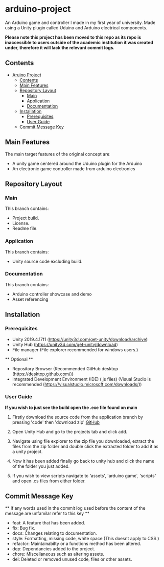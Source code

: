 # arduino-project
An Arduino game and controller I made in my first year of university. Made using a Unity plugin called Uduino and Arduino electrical components.

**Please note this project has been moved to this repo as its repo is inaccessible to users outside of the academic institution it was created under, therefore it will lack the relevant commit logs.**

## Contents

- [Aruino Project](#arduino-project)
  - [Contents](#contents)
  - [Main Features](#main-features)
  - [Repository Layout](#repository-layout)
    - [Main](#main)
    - [Application](#application)
    - [Documentation](#documentation)
  - [Installation](#installation)
    - [Prerequisites](#prerequisites)
    - [User Guide](#user-guide)
  - [Commit Message Key](#commit-message-key)


## Main Features

The main target features of the original concept are: 
- A unity game centered around the Uduino plugin for the Arduino
- An electronic game controller made from arduino electronics

## Repository Layout

### Main

This branch contains:

- Project build.
- License.
- Readme file.

### Application

This branch contains:

- Unity source code excluding build.

### Documentation

This branch contains:

- Arduino controller showcase and demo
- Asset referencing

## Installation

### Prerequisites

- Unity 2019.4.17f1 (https://unity3d.com/get-unity/download/archive)
- Unity Hub (https://unity3d.com/get-unity/download)
- File manager (File explorer recommended for windows users.)

** Optional **

- Repository Browser (Recommended GitHub desktop (https://desktop.github.com/))
- Integrated Development Environment (IDE) (.js files) (Visual Studio is recommended (https://visualstudio.microsoft.com/downloads/))

### User Guide

**If you wish to just see the build open the .exe file found on main**

1. Firstly download the source code from the application branch by pressing 'code' then 'download zip' [GitHub](https://github.com/JoshHaywood/arduino-project/tree/application)

2. Open Unity Hub and go to the projects tab and click add.

3. Navigate using file explorer to the zip file you downloaded, extract the files from the zip folder and double click the extracted folder to add it as a unity project.

4. Now it has been added finally go back to unity hub and click the name of the folder you just added.

5. If you wish to view scripts navigate to 'assets', 'arduino game', 'scripts' and open .cs files from either folder.

## Commit Message Key

** If any words used in the commit log used before the content of the message are unfamilar refer to this key **

- feat: A feature that has been added.
- fix: Bug fix.
- docs: Changes relating to documentation.
- style: Formatting, missing code, white space (This doesnt apply to CSS.)
- refactor: Maintainabilty or a functions method has been altered.
- dep: Dependancies added to the project.
- chore: Miscellaneous such as altering assets.
- del: Deleted or removed unused code, files or other assets.


